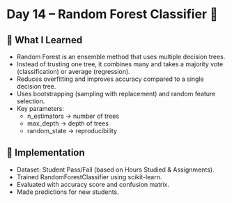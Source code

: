 # Day 14 – Random Forest Classifier 🌲

## 🔹 What I Learned

- Random Forest is an ensemble method that uses multiple decision trees.
- Instead of trusting one tree, it combines many and takes a majority vote (classification) or average (regression).
- Reduces overfitting and improves accuracy compared to a single decision tree.
- Uses bootstrapping (sampling with replacement) and random feature selection.
- Key parameters:
  - n_estimators → number of trees
  - max_depth → depth of trees
  - random_state → reproducibility

## 🔹 Implementation

- Dataset: Student Pass/Fail (based on Hours Studied & Assignments).
- Trained RandomForestClassifier using scikit-learn.
- Evaluated with accuracy score and confusion matrix.
- Made predictions for new students.

